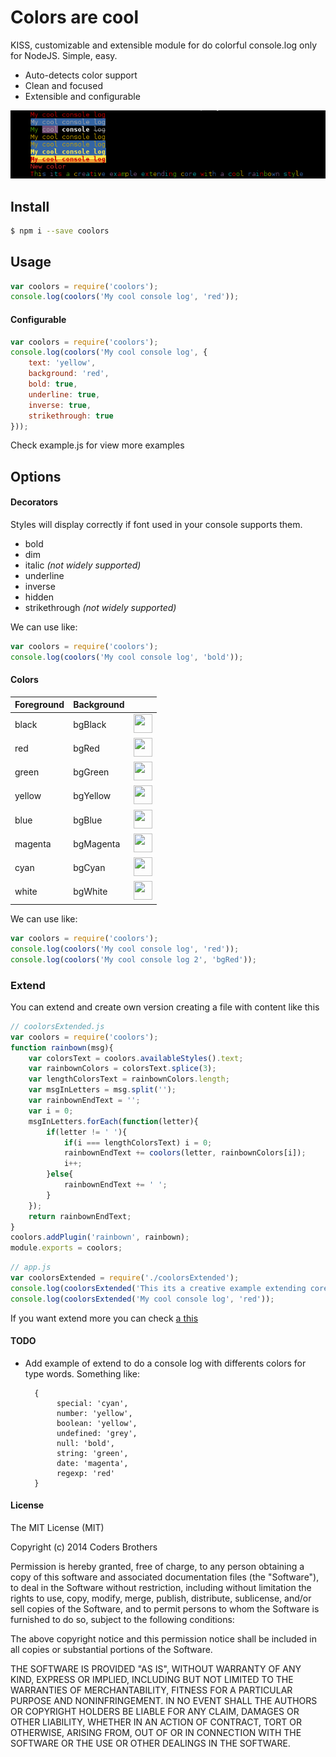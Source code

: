 # Colors are cool

KISS, customizable and extensible module for do colorful console.log only for NodeJS. Simple, easy.

- Auto-detects color support
- Clean and focused
- Extensible and configurable

![screenshot](https://github.com/codersbrothers/coolors/raw/master/screenshot.png)

## Install

```sh
$ npm i --save coolors
```

## Usage

```js
var coolors = require('coolors');
console.log(coolors('My cool console log', 'red'));
```

#### Configurable

```js
var coolors = require('coolors');
console.log(coolors('My cool console log', {
    text: 'yellow',
    background: 'red',
    bold: true,
    underline: true,
    inverse: true,
    strikethrough: true
}));
```
Check example.js for view more examples

## Options

#### Decorators
Styles will display correctly if font used in your console supports them.

* bold
* dim
* italic *(not widely supported)*
* underline
* inverse
* hidden
* strikethrough *(not widely supported)*

We can use like:

```js
var coolors = require('coolors');
console.log(coolors('My cool console log', 'bold'));
```

#### Colors

<table>
  <thead><th>Foreground</th><th>Background</th><th></th></thead>
  <tbody>
    <tr><td>black</td><td>bgBlack</td><td><img src="http://medyk.org/colors/000000.png" width="30" height="30" /></td></tr>
    <tr><td>red</td><td>bgRed</td><td><img src="http://medyk.org/colors/800000.png" width="30" height="30" /></td></tr>
    <tr><td>green</td><td>bgGreen</td><td><img src="http://medyk.org/colors/008000.png" width="30" height="30" /></td></tr>
    <tr><td>yellow</td><td>bgYellow</td><td><img src="http://medyk.org/colors/808000.png" width="30" height="30" /></td></tr>
    <tr><td>blue</td><td>bgBlue</td><td><img src="http://medyk.org/colors/000080.png" width="30" height="30" /></td></tr>
    <tr><td>magenta</td><td>bgMagenta</td><td><img src="http://medyk.org/colors/800080.png" width="30" height="30" /></td></tr>
    <tr><td>cyan</td><td>bgCyan</td><td><img src="http://medyk.org/colors/008080.png" width="30" height="30" /></td></tr>
    <tr><td>white</td><td>bgWhite</td><td><img src="http://medyk.org/colors/c0c0c0.png" width="30" height="30" /></td></tr>
  </tbody>
</table>

We can use like:

```js
var coolors = require('coolors');
console.log(coolors('My cool console log', 'red'));
console.log(coolors('My cool console log 2', 'bgRed'));
```

### Extend
You can extend and create own version creating a file with content like this

```js
// coolorsExtended.js
var coolors = require('coolors');
function rainbown(msg){
    var colorsText = coolors.availableStyles().text;
    var rainbownColors = colorsText.splice(3);
    var lengthColorsText = rainbownColors.length;
    var msgInLetters = msg.split('');
    var rainbownEndText = '';
    var i = 0;
    msgInLetters.forEach(function(letter){
        if(letter != ' '){
            if(i === lengthColorsText) i = 0;
            rainbownEndText += coolors(letter, rainbownColors[i]);
            i++;
        }else{
            rainbownEndText += ' ';
        }
    });
    return rainbownEndText;
}
coolors.addPlugin('rainbown', rainbown);
module.exports = coolors;
```

```js
// app.js
var coolorsExtended = require('./coolorsExtended');
console.log(coolorsExtended('This its a creative example extending core with a cool rainbown style', 'rainbown'));
console.log(coolorsExtended('My cool console log', 'red'));
```

If you want extend more you can check [a this](http://misc.flogisoft.com/bash/tip_colors_and_formatting)

#### TODO
* Add example of extend to do a console log with differents colors for type words. Something like:
     
        { 
             special: 'cyan',
             number: 'yellow',
             boolean: 'yellow',
             undefined: 'grey',
             null: 'bold',
             string: 'green',
             date: 'magenta',
             regexp: 'red' 
        }   

#### License

The MIT License (MIT)

Copyright (c) 2014 Coders Brothers

Permission is hereby granted, free of charge, to any person obtaining a copy
of this software and associated documentation files (the "Software"), to deal
in the Software without restriction, including without limitation the rights
to use, copy, modify, merge, publish, distribute, sublicense, and/or sell
copies of the Software, and to permit persons to whom the Software is
furnished to do so, subject to the following conditions:

The above copyright notice and this permission notice shall be included in all
copies or substantial portions of the Software.

THE SOFTWARE IS PROVIDED "AS IS", WITHOUT WARRANTY OF ANY KIND, EXPRESS OR
IMPLIED, INCLUDING BUT NOT LIMITED TO THE WARRANTIES OF MERCHANTABILITY,
FITNESS FOR A PARTICULAR PURPOSE AND NONINFRINGEMENT. IN NO EVENT SHALL THE
AUTHORS OR COPYRIGHT HOLDERS BE LIABLE FOR ANY CLAIM, DAMAGES OR OTHER
LIABILITY, WHETHER IN AN ACTION OF CONTRACT, TORT OR OTHERWISE, ARISING FROM,
OUT OF OR IN CONNECTION WITH THE SOFTWARE OR THE USE OR OTHER DEALINGS IN THE
SOFTWARE.
